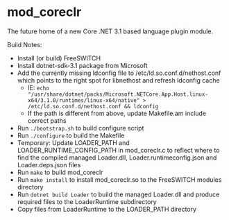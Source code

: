 # mod_coreclr

The future home of a new Core .NET 3.1 based language plugin module.


Build Notes:

- Install (or build) FreeSWITCH
- Install dotnet-sdk-3.1 package from Microsoft
- Add the currently missing ldconfig file to /etc/ld.so.conf.d/nethost.conf which points to the right spot for libnethost and refresh ldconfig cache
  - IE: ```echo "/usr/share/dotnet/packs/Microsoft.NETCore.App.Host.linux-x64/3.1.0/runtimes/linux-x64/native" > /etc/ld.so.conf.d/nethost.conf && ldconfig```
  - If the path is different from above, update Makefile.am include correct paths
- Run ```./bootstrap.sh``` to build configure script
- Run ```./configure``` to build the Makefile
- Temporary: Update LOADER_PATH and LOADER_RUNTIME_CONFIG_PATH in mod_coreclr.c to reflect where to find the compiled managed Loader.dll, Loader.runtimeconfig.json and Loader.deps.json files
- Run ```make``` to build mod_coreclr
- Run ```make install``` to install mod_coreclr.so to the FreeSWITCH modules directory
- Run ```dotnet build Loader``` to build the managed Loader.dll and produce required files to the LoaderRuntime subdirectory
- Copy files from LoaderRuntime to the LOADER_PATH directory
